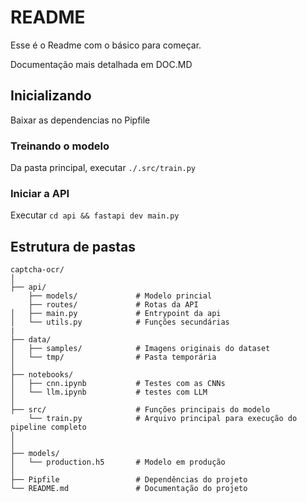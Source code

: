 # README
Esse é o Readme com o básico para começar.

Documentação mais detalhada em DOC.MD

## Inicializando
Baixar as dependencias no Pipfile
### Treinando o modelo
Da pasta principal, executar `./.src/train.py`
### Iniciar a API
Executar `cd api && fastapi dev main.py`

## Estrutura de pastas
```
captcha-ocr/
│
├── api/
	├── models/				# Modelo princial
	├── routes/				# Rotas da API
│   ├── main.py				# Entrypoint da api
│   └── utils.py			# Funções secundárias
|
├── data/
│   ├── samples/			# Imagens originais do dataset
│   └── tmp/          		# Pasta temporária
│
├── notebooks/
│   ├── cnn.ipynb			# Testes com as CNNs
│   └── llm.ipynb			# testes com LLM
│
├── src/ 					# Funções principais do modelo
 	└── train.py			# Arquivo principal para execução do pipeline completo
│
│
├── models/
│   └── production.h5		# Modelo em produção
│
├── Pipfile			        # Dependências do projeto
└── README.md               # Documentação do projeto
```